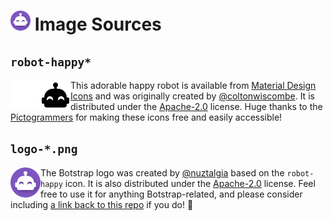 <h1>
<picture>
<img alt="Botstrap Logo" src="/docs/images/logo-48.png" width=32>
</picture>
Image Sources
</h1>

## `robot-happy*`

<img align="left" src="./robot-happy-white.png#gh-dark-mode-only"><img align="left" src="./robot-happy-black.png#gh-light-mode-only">

This adorable happy robot is available from [Material Design Icons] and was originally
created by [@coltonwiscombe]. It is distributed under the [Apache-2.0] license. Huge
thanks to the [Pictogrammers] for making these icons free and easily accessible!

[material design icons]: https://materialdesignicons.com/icon/robot-happy
[@coltonwiscombe]: https://twitter.com/coltonwiscombe
[apache-2.0]: https://github.com/Templarian/MaterialDesign/blob/master/LICENSE
[pictogrammers]: https://pictogrammers.com/

## `logo-*.png`

<img align="left" src="./logo-48.png">

The Botstrap logo was created by [@nuztalgia] based on the `robot-happy` icon. It is
also distributed under the [Apache-2.0](/LICENSE) license. Feel free to use it for
anything Botstrap-related, and please consider including [a link back to this repo] if
you do! :purple_heart:

[@nuztalgia]: https://github.com/nuztalgia
[a link back to this repo]: https://github.com/nuztalgia/botstrap

